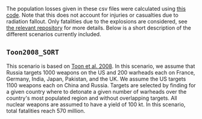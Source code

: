 The population losses given in these csv files were calculated using [this code](https://github.com/allfed/Population-Loss-NW). Note that this does not account for injuries or casualties due to radiation fallout. Only fatalities due to the explosions are considered, see [the relevant repository](https://github.com/allfed/Population-Loss-NW) for more details. Below is a short description of the different scenarios currently included.

## `Toon2008_SORT`

This scenario is based on [Toon et al. 2008](https://pubs.aip.org/physicstoday/article/61/12/37/393240/Environmental-consequences-of-nuclear-war). In this scenario,  we assume that Russia targets 1000 weapons on the US and 200 warheads each on France, Germany, India, Japan, Pakistan, and the UK. We assume the US targets 1100 weapons each on China and Russia. Targets are selected by finding for a given country where to detonate a given number of warheads over the country's most populated region and without overlapping targets. All nuclear weapons are assumed to have a yield of 100 kt. In this scenario, total fatalities reach 570 million.